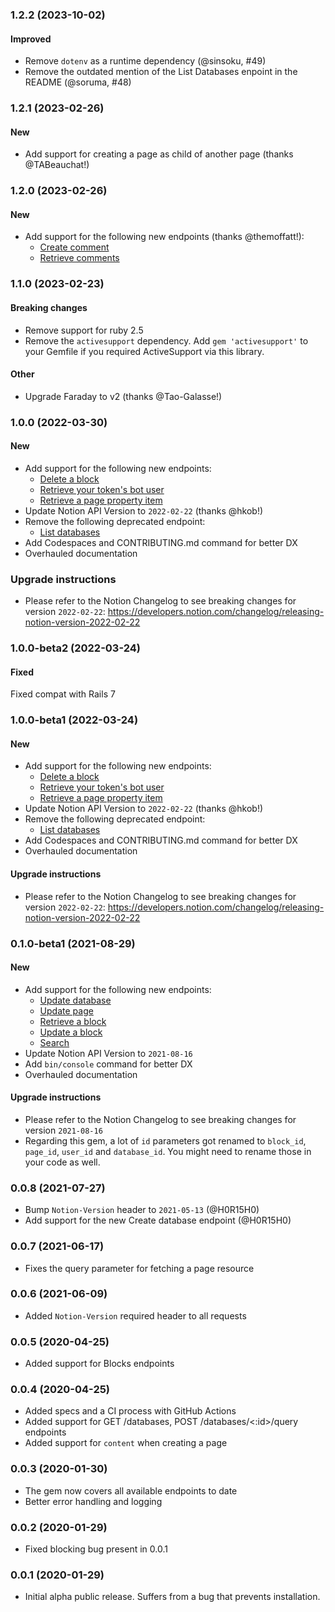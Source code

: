 ### 1.2.2 (2023-10-02)

#### Improved

- Remove `dotenv` as a runtime dependency (@sinsoku, #49)
- Remove the outdated mention of the List Databases enpoint in the README (@soruma, #48)

### 1.2.1 (2023-02-26)

#### New

- Add support for creating a page as child of another page (thanks @TABeauchat!)

### 1.2.0 (2023-02-26)

#### New

- Add support for the following new endpoints (thanks @themoffatt!):
  - [Create comment](https://developers.notion.com/reference/create-a-comment)
  - [Retrieve comments](https://developers.notion.com/reference/retrieve-a-comment)

### 1.1.0 (2023-02-23)

#### Breaking changes

- Remove support for ruby 2.5
- Remove the `activesupport` dependency. Add `gem 'activesupport'` to your Gemfile if you required ActiveSupport via this library.

#### Other

- Upgrade Faraday to v2 (thanks @Tao-Galasse!)

### 1.0.0 (2022-03-30)

#### New

- Add support for the following new endpoints:
  - [Delete a block](https://developers.notion.com/reference/get-block-children)
  - [Retrieve your token's bot user](https://developers.notion.com/reference/get-self)
  - [Retrieve a page property item](https://developers.notion.com/reference/retrieve-a-page-property)
- Update Notion API Version to `2022-02-22` (thanks @hkob!)
- Remove the following deprecated endpoint:
  - [List databases](https://developers.notion.com/reference/get-databases)
- Add Codespaces and CONTRIBUTING.md command for better DX
- Overhauled documentation

### Upgrade instructions

- Please refer to the Notion Changelog to see breaking changes for version `2022-02-22`: https://developers.notion.com/changelog/releasing-notion-version-2022-02-22

### 1.0.0-beta2 (2022-03-24)

#### Fixed

Fixed compat with Rails 7

### 1.0.0-beta1 (2022-03-24)

#### New

- Add support for the following new endpoints:
  - [Delete a block](https://developers.notion.com/reference/get-block-children)
  - [Retrieve your token's bot user](https://developers.notion.com/reference/get-self)
  - [Retrieve a page property item](https://developers.notion.com/reference/retrieve-a-page-property)
- Update Notion API Version to `2022-02-22` (thanks @hkob!)
- Remove the following deprecated endpoint:
  - [List databases](https://developers.notion.com/reference/get-databases)
- Add Codespaces and CONTRIBUTING.md command for better DX
- Overhauled documentation

#### Upgrade instructions

- Please refer to the Notion Changelog to see breaking changes for version `2022-02-22`: https://developers.notion.com/changelog/releasing-notion-version-2022-02-22

### 0.1.0-beta1 (2021-08-29)

#### New

- Add support for the following new endpoints:
  - [Update database](https://developers.notion.com/reference/update-a-database)
  - [Update page](https://developers.notion.com/reference/patch-page)
  - [Retrieve a block](https://developers.notion.com/reference/retrieve-a-block)
  - [Update a block](https://developers.notion.com/reference/update-a-block)
  - [Search](https://developers.notion.com/reference/search)
- Update Notion API Version to `2021-08-16`
- Add `bin/console` command for better DX
- Overhauled documentation

#### Upgrade instructions

- Please refer to the Notion Changelog to see breaking changes for version `2021-08-16`
- Regarding this gem, a lot of `id` parameters got renamed to `block_id`, `page_id`, `user_id` and `database_id`. You might need to rename those in your code as well.

### 0.0.8 (2021-07-27)

- Bump `Notion-Version` header to `2021-05-13` (@H0R15H0)
- Add support for the new Create database endpoint (@H0R15H0)

### 0.0.7 (2021-06-17)

- Fixes the query parameter for fetching a page resource

### 0.0.6 (2021-06-09)

- Added `Notion-Version` required header to all requests

### 0.0.5 (2020-04-25)

- Added support for Blocks endpoints

### 0.0.4 (2020-04-25)

- Added specs and a CI process with GitHub Actions
- Added support for GET /databases, POST /databases/<:id>/query endpoints
- Added support for `content` when creating a page

### 0.0.3 (2020-01-30)

- The gem now covers all available endpoints to date
- Better error handling and logging

### 0.0.2 (2020-01-29)

- Fixed blocking bug present in 0.0.1

### 0.0.1 (2020-01-29)

- Initial alpha public release. Suffers from a bug that prevents installation.

